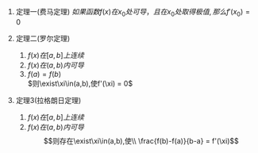 1. 定理一(费马定理)
$如果函数f(x)在x_0处可导，且在x_0处取得极值,那么f'(x_0) = 0$

2. 定理二(罗尔定理)
   1. $f(x)在[a,b]上连续$
   2. $f(x)在(a,b)内可导$
   3. $f(a) = f(b)$  
$则\exist\xi\in(a,b),使f'(\xi) = 0$

3. 定理3(拉格朗日定理)
    1. $f(x) 在[a,b]上连续$
    2. $f(x)在(a,b)内可导$
$$则存在\exist\xi\in(a,b),使\\ \frac{f(b)-f(a)}{b-a} = f'(\xi)$$